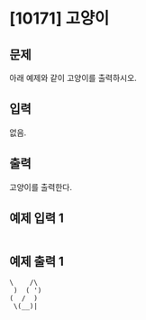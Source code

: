# [10171] 고양이 



## 문제

아래 예제와 같이 고양이를 출력하시오.



## 입력

없음.



## 출력

고양이를 출력한다.



## 예제 입력 1 

```

```



## 예제 출력 1 

```
\    /\
 )  ( ')
(  /  )
 \(__)|
```

